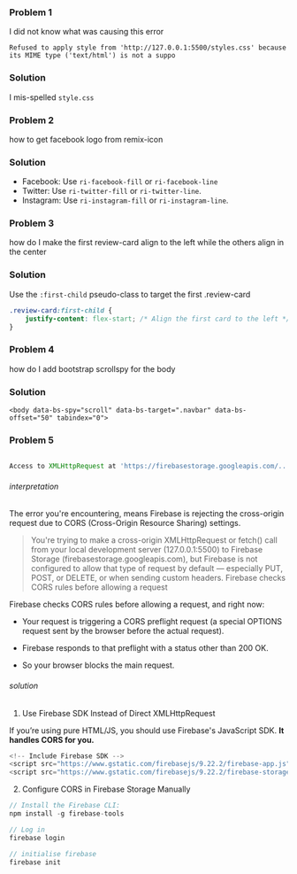 ### Problem 1

I did not know what was causing this error

```
Refused to apply style from 'http://127.0.0.1:5500/styles.css' because its MIME type ('text/html') is not a suppo

```


### Solution

I mis-spelled `style.css`


### Problem 2

how to get facebook logo from remix-icon


### Solution 

- Facebook: Use `ri-facebook-fill` or `ri-facebook-line`
- Twitter: Use `ri-twitter-fill` or `ri-twitter-line`.
- Instagram: Use `ri-instagram-fill` or `ri-instagram-line`.



### Problem 3

how do I make the first review-card align to the left while the others align in the center

### Solution

Use the `:first-child` pseudo-class to target the first .review-card

```css
.review-card:first-child {
    justify-content: flex-start; /* Align the first card to the left */
}

```


### Problem 4

how do I add bootstrap scrollspy for the body

### Solution 

``` 
<body data-bs-spy="scroll" data-bs-target=".navbar" data-bs-offset="50" tabindex="0">
```

### Problem 5

```javascript

Access to XMLHttpRequest at 'https://firebasestorage.googleapis.com/...' from origin 'http://127.0.0.1:5500' has been blocked by CORS policy: Response to preflight request doesn't pass access control check: It does not have HTTP ok status.

```

###### interpretation

The error you're encountering, means Firebase is rejecting the cross-origin request due to CORS (Cross-Origin Resource Sharing) settings.

> You're trying to make a cross-origin XMLHttpRequest or fetch() call from your local development server (127.0.0.1:5500) to Firebase Storage (firebasestorage.googleapis.com), but Firebase is not configured to allow that type of request by default — especially PUT, POST, or DELETE, or when sending custom headers.
Firebase checks CORS rules before allowing a request

Firebase checks CORS rules before allowing a request, and right now:

- Your request is triggering a CORS preflight request (a special OPTIONS request sent by the browser before the actual request).

- Firebase responds to that preflight with a status other than 200 OK.

- So your browser blocks the main request.

###### solution

1. Use Firebase SDK Instead of Direct XMLHttpRequest

If you’re using pure HTML/JS, you should use Firebase's JavaScript SDK. **It handles CORS for you.**

```javascript
<!-- Include Firebase SDK -->
<script src="https://www.gstatic.com/firebasejs/9.22.2/firebase-app.js"></script>
<script src="https://www.gstatic.com/firebasejs/9.22.2/firebase-storage.js"></script>
```

2. Configure CORS in Firebase Storage Manually


```javascript
// Install the Firebase CLI:
npm install -g firebase-tools
```

```javascript
// Log in
firebase login
```

```javascript
// initialise firebase
firebase init
```


